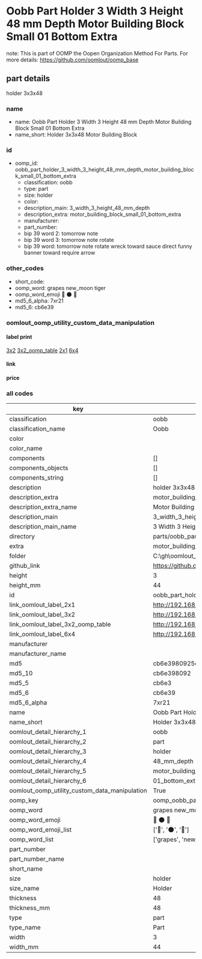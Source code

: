 # Oobb Part Holder 3 Width 3 Height 48 mm Depth Motor Building Block Small 01 Bottom Extra  

note: This is part of OOMP the Oopen Organization Method For Parts. For more details: https://github.com/oomlout/oomp_base

##  part details
  



holder 3x3x48



### name
* name: Oobb Part Holder 3 Width 3 Height 48 mm Depth Motor Building Block Small 01 Bottom Extra
* name_short: Holder 3x3x48 Motor Building Block
### id
* oomp_id: oobb_part_holder_3_width_3_height_48_mm_depth_motor_building_block_small_01_bottom_extra
  * classification: oobb
  * type: part
  * size: holder
  * color: 
  * description_main: 3_width_3_height_48_mm_depth
  * description_extra: motor_building_block_small_01_bottom_extra
  * manufacturer: 
  * part_number: 
  * bip 39 word 2: tomorrow note
  * bip 39 word 3: tomorrow note rotate
  * bip 39 word: tomorrow note rotate wreck toward sauce direct funny banner toward require arrow

### other_codes
* short_code: 
* oomp_word: grapes new_moon tiger
* oomp_word_emoji :grapes: :new_moon: :tiger:
* md5_6_alpha: 7xr21
* md5_6: cb6e39






### oomlout_oomp_utility_custom_data_manipulation
#### label print
[3x2](http://192.168.1.245:1112/?label=oomp%207xr21)
[3x2_oomp_table](http://192.168.1.108:1112/?label=oomp%207xr21)
[2x1](http://192.168.1.242:1112/?label=oomp%207xr21)
[6x4](http://192.168.1.55:1112/?label=oomp%207xr21)    

#### link

                              

#### price







### all codes 
| key | value |  
| --- | --- |  
| classification | oobb |  
| classification_name | Oobb |  
| color |  |  
| color_name |  |  
| components | [] |  
| components_objects | [] |  
| components_string | [] |  
| description | holder 3x3x48 |  
| description_extra | motor_building_block_small_01_bottom_extra |  
| description_extra_name | Motor Building Block Small 01 Bottom Extra |  
| description_main | 3_width_3_height_48_mm_depth |  
| description_main_name | 3 Width 3 Height 48 mm Depth |  
| directory | parts/oobb_part_holder_3_width_3_height_48_mm_depth_motor_building_block_small_01_bottom_extra |  
| extra | motor_building_block_small_01_bottom |  
| folder | C:\gh\oomlout_oobb_version_4_generated_parts\things\oobb_part_holder_3_width_3_height_48_mm_depth_motor_building_block_small_01_bottom_extra |  
| github_link | https://github.com/oomlout/oomlout_oomp_part_src/tree/main/parts/oobb_part_holder_3_width_3_height_48_mm_depth_motor_building_block_small_01_bottom_extra |  
| height | 3 |  
| height_mm | 44 |  
| id | oobb_part_holder_3_width_3_height_48_mm_depth_motor_building_block_small_01_bottom_extra |  
| link_oomlout_label_2x1 | http://192.168.1.242:1112/?label=oomp%207xr21 |  
| link_oomlout_label_3x2 | http://192.168.1.245:1112/?label=oomp%207xr21 |  
| link_oomlout_label_3x2_oomp_table | http://192.168.1.108:1112/?label=oomp%207xr21 |  
| link_oomlout_label_6x4 | http://192.168.1.55:1112/?label=oomp%207xr21 |  
| manufacturer |  |  
| manufacturer_name |  |  
| md5 | cb6e3980925e27d2fe730fe37865af21 |  
| md5_10 | cb6e398092 |  
| md5_5 | cb6e3 |  
| md5_6 | cb6e39 |  
| md5_6_alpha | 7xr21 |  
| name | Oobb Part Holder 3 Width 3 Height 48 mm Depth Motor Building Block Small 01 Bottom Extra |  
| name_short | Holder 3x3x48 Motor Building Block |  
| oomlout_detail_hierarchy_1 | oobb |  
| oomlout_detail_hierarchy_2 | part |  
| oomlout_detail_hierarchy_3 | holder |  
| oomlout_detail_hierarchy_4 | 48_mm_depth |  
| oomlout_detail_hierarchy_5 | motor_building_block_small |  
| oomlout_detail_hierarchy_6 | 01_bottom_extra |  
| oomlout_oomp_utility_custom_data_manipulation | True |  
| oomp_key | oomp_oobb_part_holder_3_width_3_height_48_mm_depth_motor_building_block_small_01_bottom_extra |  
| oomp_word | grapes new_moon tiger |  
| oomp_word_emoji | :grapes: :new_moon: :tiger: |  
| oomp_word_emoji_list | [':grapes:', ':new_moon:', ':tiger:'] |  
| oomp_word_list | ['grapes', 'new_moon', 'tiger'] |  
| part_number |  |  
| part_number_name |  |  
| short_name |  |  
| size | holder |  
| size_name | Holder |  
| thickness | 48 |  
| thickness_mm | 48 |  
| type | part |  
| type_name | Part |  
| width | 3 |  
| width_mm | 44 |  
